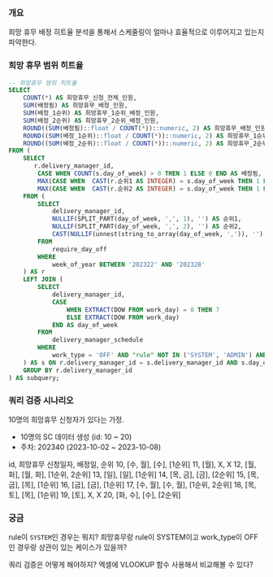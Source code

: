 ### 개요
희망 휴무 배정 히트율 분석을 통해서 스케줄링이 얼마나 효율적으로 이루어지고 있는지 파악한다.
### 희망 휴무 범위 히트율
```sql
-- 희망휴무 범위 히트율  
SELECT  
    COUNT(*) AS 희망휴무_신청_전체_인원,  
    SUM(배정됨) AS 희망휴무_배정_인원,  
    SUM(배정_1순위) AS 희망휴무_1순위_배정_인원,  
    SUM(배정_2순위) AS 희망휴무_2순위_배정_인원,  
    ROUND((SUM(배정됨)::float / COUNT(*))::numeric, 2) AS 희망휴무_배정_인원_히트율,  
    ROUND((SUM(배정_1순위)::float / COUNT(*))::numeric, 2) AS 희망휴무_1순위_배정_인원_히트율,  
    ROUND((SUM(배정_2순위)::float / COUNT(*))::numeric, 2) AS 희망휴무_2순위_배정_인원_히트율  
FROM (  
    SELECT  
       r.delivery_manager_id,  
        CASE WHEN COUNT(s.day_of_week) > 0 THEN 1 ELSE 0 END AS 배정됨,  
        MAX(CASE WHEN  CAST(r.순위1 AS INTEGER) = s.day_of_week THEN 1 ELSE 0 END) as 배정_1순위,  
        MAX(CASE WHEN  CAST(r.순위2 AS INTEGER) = s.day_of_week THEN 1 ELSE 0 END) as 배정_2순위  
    FROM (  
        SELECT  
            delivery_manager_id,  
            NULLIF(SPLIT_PART(day_of_week, ',', 1), '') AS 순위1,  
            NULLIF(SPLIT_PART(day_of_week, ',', 2), '') AS 순위2,  
            CAST(NULLIF(unnest(string_to_array(day_of_week, ',')), '') AS INTEGER) AS day_of_week  
        FROM  
            require_day_off  
        WHERE  
            week_of_year BETWEEN '202322' AND '202328'  
    ) AS r  
    LEFT JOIN (  
        SELECT  
            delivery_manager_id,  
            CASE  
                WHEN EXTRACT(DOW FROM work_day) = 0 THEN 7  
                ELSE EXTRACT(DOW FROM work_day)  
            END AS day_of_week  
        FROM  
            delivery_manager_schedule  
        WHERE  
            work_type = 'OFF' AND "rule" NOT IN ('SYSTEM', 'ADMIN') AND work_day BETWEEN '2023-05-29' AND '2023-07-10'  
    ) AS s ON r.delivery_manager_id = s.delivery_manager_id AND s.day_of_week = r.day_of_week  
    GROUP BY r.delivery_manager_id  
) AS subquery;
```

### 쿼리 검증 시나리오
10명의 희망휴무 신청자가 있다는 가정.

- 10명의 SC 데이터 생성 (id: 10 ~ 20)
- 주차: 202340 (2023-10-02 ~ 2023-10-08)

id, 희망휴무 신청일자, 배정일, 순위
10, [수, 월], [수], [1순위]
11,  [월], X, X
12, [월, 화], [월, 화], [1순위, 2순위]
13, [일], [일], [1순위]
14, [목, 금], [금], [2순위]
15, [목, 금], [목], [1순위]
16, [금], [금], [1순위]
17, [수, 월], [수, 월], [1순위, 2순위]
18, [목, 토], [목], [1순위]
19, [토], X, X
20, [화, 수], [수], [2순위]


### 궁금
rule이 `SYSTEM`인 경우는 뭐지?
희망휴무랑 rule이 SYSTEM이고 work_type이 OFF인 경우랑 상관이 있는 케이스가 있을까?

쿼리 검증은 어떻게 해야하지? 엑셀에 VLOOKUP 함수 사용해서 비교해볼 수 있다?